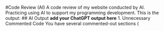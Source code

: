 #Code Review (AI)
 A code review of my website conducted by AI. Practicing using AI to support my programming development. This is the output:
## AI Output
        **add your ChatGPT output here**
        1. Unnecessary Commented Code
You have several commented-out sections (<style>, <nav>, <img>, etc.). If they're no longer needed, consider removing them to clean up the code.

2. HTML Syntax Issues
There is a stray </tsp> tag inside the commented-out <nav>. Since <tsp> is not a valid HTML tag, you should remove it.

The <p> tag inside <section class="moreinfo"> is incorrectly closed after the section ends:

html
Copy
Edit
</section>
</p> <!-- This closing tag shouldn't be here -->
Fix: Move </p> inside the <section> or remove it.

3. Improve Accessibility (a11y)
The nav menu should have a role="navigation" attribute for better screen reader support:

html
Copy
Edit
<nav role="navigation">
Use semantic <header> and <footer> instead of <div class="header">. Example:

html
Copy
Edit
<header class="header">
The <h1> should be the main page heading, and you should avoid skipping heading levels.

4. Add alt Attributes to All Images
Your main logo <img> has an alt attribute, but images inside sections like:

html
Copy
Edit
<img src="images/autisk_img1.jpg" alt="Autisk Building">
Consider making these alt texts more descriptive for accessibility.

5. Improve Readability
Use consistent indentation (2 or 4 spaces per level).

The <aside> is currently placed inside <main>, which isn't best practice. Move it outside <main>:

html
Copy
Edit
<aside>...</aside> 
<footer>...</footer> 
6. Use a More Descriptive <title>
The <title> is "Autisk", which could be expanded for better SEO:

html
Copy
Edit
<title>Autisk - Support for Families with Additional Needs</title>
7. Use rel="noopener noreferrer" in External Links
For security and performance, modify external links like this:

html
Copy
Edit
<a href="https://signpostforcarers.org.uk/" target="_blank" rel="noopener noreferrer">

Weekly Events.html code review

1. Unnecessary Commented-Out Code
You have a lot of commented-out sections (e.g., within <section>, <img>, and <p> tags). If they are no longer needed, consider removing them to improve readability.

Example:
html
Copy
Edit
<!-- No diagnosis is needed to join our groups as we are very aware that it is hard on the pathway to diagnosis.
<br>
We have a fully functional sensory room that can be accessed for free via our social groups.
-->
🔹 Suggested Fix: Remove commented-out code unless you plan to use it soon.

2. Navigation: Duplicate class="active"
You have assigned the class="active" to two menu items (About Us and Weekly Events).

Issue:
html
Copy
Edit
<li><a href="index.html" class="active">About us</a></li>
<li><a href="Weeklyevents.html" class="active">Weekly Events</a></li>
🔹 Suggested Fix:
Only one item should have class="active" at a time.

html
Copy
Edit
<li><a href="index.html" class="active">About us</a></li>
<li><a href="Weeklyevents.html">Weekly Events</a></li>
If you want to dynamically highlight the active page, consider using JavaScript or backend logic instead.

3. Misplaced </p> Tag
You have this closing tag outside the <section>, which is incorrect:

html
Copy
Edit
</section>
</p>  <!-- This closing tag is unnecessary -->
🔹 Suggested Fix: Move or remove it.

html
Copy
Edit
</section>
4. Accessibility: Missing <header>
Right now, your header content is inside a <div class="header">. It's better to use the semantic <header> tag.

Before:
html
Copy
Edit
<div class="header">
  <img src="images/Autisk.jpg" class="imgclass" alt="Autisk"/>
  <h1 class="titleHeader">Autisk</h1>
</div>
After (Better for SEO & Accessibility):
html
Copy
Edit
<header class="header">
  <img src="images/Autisk.jpg" class="imgclass" alt="Autisk Logo"/>
  <h1 class="titleHeader">Autisk</h1>
</header>
5. Use rel="noopener noreferrer" for Security
Whenever you open a new tab (target="_blank"), add rel="noopener noreferrer" for security and performance.

Before:
html
Copy
Edit
<a href="https://www.autisk.co.uk/" target="_blank">Press Here</a>
After (More Secure):
html
Copy
Edit
<a href="https://www.autisk.co.uk/" target="_blank" rel="noopener noreferrer">Press Here</a>
This prevents tab hijacking and improves security.

6. <aside> Placement
Your <aside> is inside <main>, but it's typically better placed outside <main>, as it is not part of the main content.

Before:
html
Copy
Edit
<main>
  ...
  <aside>
    <h3>Other Useful Links</h3>
    <p>...</p>
  </aside>
</main>
After (Better Structure):
html
Copy
Edit
<main>
  ...
</main>

<aside>
  <h3>Other Useful Links</h3>
  <p>...</p>
</aside>
This improves HTML semantics.

7. Improve Footer Readability
Your footer contains address and contact info, but it's all inside a single <p>.
Break it into separate lines for better readability.

Before:
html
Copy
Edit
<footer>
  <p>
    Copyright 2025 Autisk.co.uk - All Rights Reserved. <br>
    Adswood Young People's Centre <br>
    Neston Grove<br>
    Adswood, Stockport <br>
    SK3 8PH <br>
    Email : enquiry@autisk.co.uk - Telephone : 07376 341092
  </p>
</footer>
After (Better Formatting):
html
Copy
Edit
<footer>
  <p>&copy; 2025 Autisk.co.uk - All Rights Reserved.</p>
  <address>
    Adswood Young People's Centre, Neston Grove, Adswood, Stockport, SK3 8PH
  </address>
  <p>
    Email: <a href="mailto:enquiry@autisk.co.uk">enquiry@autisk.co.uk</a> | 
    Phone: <a href="tel:+447376341092">07376 341092</a>
  </p>
</footer>
This makes:

Email clickable (mailto link).

Phone number clickable (tel link).

8. Improve <div class="cards-grid"> for Better Layout
Your event cards are inside <div class="cards-grid">, but you haven't specified a CSS grid or flexbox layout. If they look misaligned, make sure you have this in styles.css:

css
Copy
Edit
.cards-grid {
  display: grid;
  grid-template-columns: repeat(auto-fit, minmax(250px, 1fr));
  gap: 20px;
}

.card {
  background: #f5f5f5;
  padding: 15px;
  border-radius: 10px;
  text-align: center;
}
This makes the cards:

Responsive (auto-fit columns).

Well-spaced (gap: 20px).

Styled with padding & rounded corners.

 ## Actions
        
        - [x] Unnecessary Commented Code
        -[x] HTML Syntax Issues
        -[x] Improve Accessibility (a11y)
        -[x] Add alt Attributes to All Images
        -[x] Improve Readability
        -[x] Use a More Descriptive <title>
        -[x] Use rel="noopener noreferrer" in External Links

        Weeklyevents.html

       -[x]  Unnecessary Commented-Out Code
       -[x] Navigation: Duplicate class="active"
       -[] Misplaced </p> Tag
       -[] Accessibility: Missing <header>
       -[] Use rel="noopener noreferrer" for Security
       -[] <aside> Placement
       -[] Improve Footer Readability
       -[] Improve <div class="cards-grid"> for Better Layout












